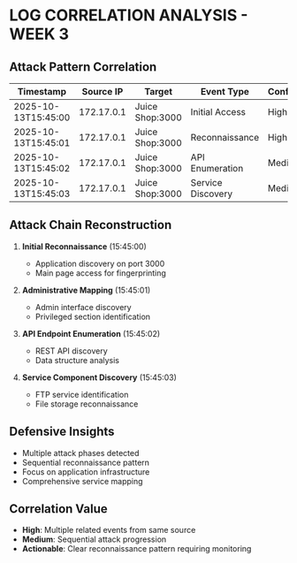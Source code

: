 # LOG CORRELATION ANALYSIS - WEEK 3

## Attack Pattern Correlation

| Timestamp | Source IP | Target | Event Type | Confidence |
|-----------|-----------|--------|------------|------------|
| 2025-10-13T15:45:00 | 172.17.0.1 | Juice Shop:3000 | Initial Access | High |
| 2025-10-13T15:45:01 | 172.17.0.1 | Juice Shop:3000 | Reconnaissance | High |
| 2025-10-13T15:45:02 | 172.17.0.1 | Juice Shop:3000 | API Enumeration | Medium |
| 2025-10-13T15:45:03 | 172.17.0.1 | Juice Shop:3000 | Service Discovery | Medium |

## Attack Chain Reconstruction
1. **Initial Reconnaissance** (15:45:00)
   - Application discovery on port 3000
   - Main page access for fingerprinting

2. **Administrative Mapping** (15:45:01)
   - Admin interface discovery
   - Privileged section identification

3. **API Endpoint Enumeration** (15:45:02)
   - REST API discovery
   - Data structure analysis

4. **Service Component Discovery** (15:45:03)
   - FTP service identification
   - File storage reconnaissance

## Defensive Insights
- Multiple attack phases detected
- Sequential reconnaissance pattern
- Focus on application infrastructure
- Comprehensive service mapping

## Correlation Value
- **High**: Multiple related events from same source
- **Medium**: Sequential attack progression
- **Actionable**: Clear reconnaissance pattern requiring monitoring

